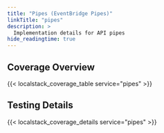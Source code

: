 ```yaml
---
title: "Pipes (EventBridge Pipes)"
linkTitle: "pipes"
description: >
  Implementation details for API pipes
hide_readingtime: true
---
```


## Coverage Overview
{{< localstack_coverage_table service="pipes" >}}

## Testing Details
{{< localstack_coverage_details service="pipes" >}}
